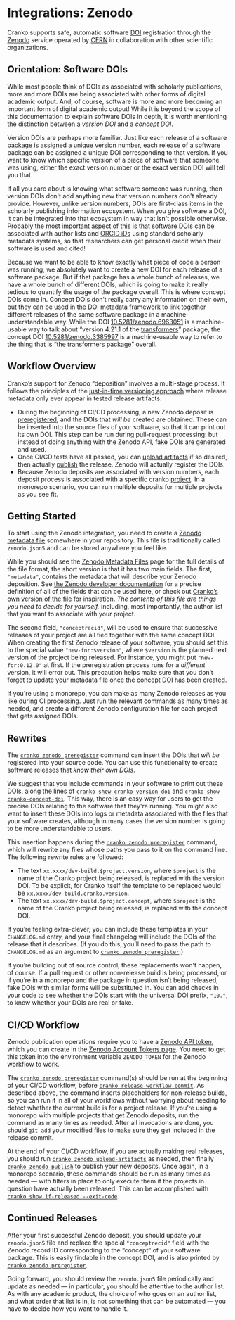# Integrations: Zenodo

Cranko supports safe, automatic software [DOI] registration through the [Zenodo]
service operated by [CERN] in collaboration with other scientific organizations.

[DOI]: https://www.doi.org/
[Zenodo]: https://zenodo.org/
[CERN]: https://home.cern/


## Orientation: Software DOIs

While most people think of DOIs as associated with scholarly publications, more
and more DOIs are being associated with other forms of digital academic output.
And, of course, software is more and more becoming an important form of digital
academic output! While it is beyond the scope of this documentation to explain
software DOIs in depth, it is worth mentioning the distinction between a
*version DOI* and a *concept DOI*.

Version DOIs are perhaps more familiar. Just like each release of a software
package is assigned a unique version number, each release of a software package
can be assigned a unique DOI corresponding to that version. If you want to know
which specific version of a piece of software that someone was using, either
the exact version number or the exact version DOI will tell you that.

If all you care about is knowing what software someone was running, then version
DOIs don't add anything new that version numbers don't already provide. However,
unlike version numbers, DOIs are first-class items in the scholarly publishing
information ecosystem. When you give software a DOI, it can be integrated into
that ecosystem in way that isn't possible otherwise. Probably the most important
aspect of this is that software DOIs can be associated with author lists and
[ORCID iDs](https://orcid.org/) using standard scholarly metadata systems, so
that researchers can get personal credit when their software is used and cited!

Because we want to be able to know exactly what piece of code a person was
running, we absolutely want to create a new DOI for each release of a software
package. But if that package has a whole bunch of releases, we have a whole
bunch of different DOIs, which is going to make it really tedious to quantify
the usage of the package overall. This is where concept DOIs come in. Concept
DOIs don’t really carry any information on their own, but they can be used in
the DOI metadata framework to link together different releases of the same
software package in a machine-understandable way. While the DOI
[10.5281/zenodo.6963051] is a machine-usable way to talk about “version 4.21.1
of the [transformers]” package, the concept DOI [10.5281/zenodo.3385997] is a
machine-usable way to refer to the thing that is “the transformers package”
overall.

[10.5281/zenodo.6963051]: https://doi.org/10.5281/zenodo.6963051
[transformers]: https://huggingface.co/transformers
[10.5281/zenodo.3385997]: https://doi.org/10.5281/zenodo.3385997


## Workflow Overview

Cranko’s support for Zenodo “deposition” involves a multi-stage process. It
follows the principles of the [just-in-time versioning approach][jitv] where
release metadata only ever appear in tested release artifacts.

[jitv]: ../jit-versioning/index.md

- During the beginning of CI/CD processing, a new Zenodo deposit is
  [preregistered][prereg], and the DOIs that *will be* created are obtained.
  These can be inserted into the source files of your software, so that it can
  print out its own DOI. This step can be run during pull-request processing:
  but instead of doing anything with the Zenodo API, fake DOIs are generated and
  used.
- Once CI/CD tests have all passed, you can [upload artifacts][upload] if so
  desired, then actually [publish] the release. Zenodo will actually register
  the DOIs.
- Because Zenodo deposits are associated with version numbers, each deposit
  process is associated with a specific cranko [project]. In a monorepo
  scenario, you can run multiple deposits for multiple projects as you see fit.

[prereg]: ../commands/cicd/zenodo-preregister.md
[upload]: ../commands/cicd/zenodo-upload-artifacts.md
[publish]: ../commands/cicd/zenodo-publish.md
[project]: ../concepts/projects.md

## Getting Started

To start using the Zenodo integration, you need to create a [Zenodo metadata
file][zmeta] somewhere in your repository. This file is traditionally called
`zenodo.json5` and can be stored anywhere you feel like.

[zmeta]: ../configuration/zenodo.md

While you should see the [Zenodo Metadata Files][zmeta] page for the full
details of the file format, the short version is that it has two main fields.
The first, `"metadata"`, contains the metadata that will describe your Zenodo
deposition. See [the Zenodo developer documentation][mdformat] for a precise
definition of all of the fields that can be used here, or check out [Cranko’s
own version of the file][cmetafile] for inspiration. *The contents of this file
are things you need to decide for yourself,* including, most importantly, the
author list that you want to associate with your project.

[mdformat]: https://developers.zenodo.org/#deposit-metadata
[cmetafile]: https://github.com/pkgw/cranko/blob/master/ci/zenodo.json5

The second field, `"conceptrecid"`, will be used to ensure that successive
releases of your project are all tied together with the same concept DOI. When
creating the first Zenodo release of your software, you should set this to the
special value `"new-for:$version"`, where `$version` is the planned next version
of the project being released. For instance, you might put `"new-for:0.12.0"` at
first. If the preregistration process runs for a *different* version, it will
error out. This precaution helps make sure that you don’t forget to update your
metadata file once the concept DOI has been created.

If you're using a monorepo, you can make as many Zenodo releases as you like
during CI processing. Just run the relevant commands as many times as needed,
and create a different Zenodo configuration file for each project that gets
assigned DOIs.


## Rewrites

The [`cranko zenodo preregister`][prereg] command can insert the DOIs that *will
be* registered into your source code. You can use this functionality to create
software releases that *know their own DOIs*.

We suggest that you include commands in your software to print out these DOIs,
along the lines of [`cranko show cranko-version-doi`] and [`cranko show
cranko-concept-doi`]. This way, there is an easy way for users to get the
precise DOIs relating to the software that they're running. You might also want
to insert these DOIs into logs or metadata associated with the files that your
software creates, although in many cases the version number is going to be more
understandable to users.

[`cranko show cranko-version-doi`]: ../commands/util/show.md#cranko-show-cranko-version-doi
[`cranko show cranko-concept-doi`]: ../commands/util/show.md#cranko-show-cranko-concept-doi

This insertion happens during the [`cranko zenodo preregister`][prereg] command,
which will rewrite any files whose paths you pass to it on the command line.
The following rewrite rules are followed:

- The text `xx.xxxx/dev-build.$project.version`, where `$project` is the name of
  the Cranko project being released, is replaced with the version DOI. To be
  explicit, for Cranko itself the template to be replaced would be
  `xx.xxxx/dev-build.cranko.version`.
- The text `xx.xxxx/dev-build.$project.concept`, where `$project` is the name of
  the Cranko project being released, is replaced with the concept DOI.

If you’re feeling extra-clever, you can include these templates in your
`CHANGELOG.md` entry, and your final changelog will include the DOIs of the
release that it describes. (If you do this, you’ll need to pass the path to
`CHANGELOG.md` as an argument to [`cranko zenodo preregister`][prereg].)

If you’re building out of source control, these replacements won't happen, of
course. If a pull request or other non-release build is being processed, or if
you’re in a monorepo and the package in question isn’t being released, fake DOIs
with similar forms will be substituted in. You can add checks in your code to
see whether the DOIs start with the universal DOI prefix, `"10."`, to know
whether your DOIs are real or fake.


## CI/CD Workflow

Zenodo publication operations require you to have a [Zenodo API token][zdev],
which you can create in the [Zenodo Account Tokens page][ztok]. You need to get
this token into the environment variable `ZENODO_TOKEN` for the Zenodo workflow
to work.

[zdev]: https://developers.zenodo.org/
[ztok]: https://zenodo.org/account/settings/applications/tokens/new/

The [`cranko zenodo preregister`][prereg] command(s) should be run at the
beginning of your CI/CD workflow, before [`cranko release-workflow commit`]. As
described above, the command inserts placeholders for non-release builds, so you
can run it in all of your workflows without worrying about needing to detect
whether the current build is for a project release. If you’re using a monorepo
with multiple projects that get Zenodo deposits, run the command as many times
as needed. After all invocations are done, you should `git add` your modified
files to make sure they get included in the release commit.

[`cranko release-workflow commit`]: ./release-workflow-commit.md

At the end of your CI/CD workflow, if you are actually making real releases, you
should run [`cranko zenodo upload-artifacts`][upload] as needed, then finally
[`cranko zenodo publish`][publish] to publish your new deposits. Once again, in
a monorepo scenario, these commands should be run as many times as needed — with
filters in place to only execute them if the projects in question have actually
been released. This can be accomplished with [`cranko show if-released
--exit-code`][csifec].

[csifec]: ../commands/util/show.md#cranko-show-if-released


## Continued Releases

After your first successful Zenodo deposit, you should update your
`zenodo.json5` file and replace the special `"conceptrecid"` field with the
Zenodo record ID corresponding to the “concept” of your software package. This
is easily findable in the concept DOI, and is also printed by
[`cranko zenodo preregister`][prereg].

Going forward, you should review the `zenodo.json5` file periodically and update
as needed — in particular, you should be attentive to the author list. As with
any academic product, the choice of who goes on an author list, and what order
that list is in, is not something that can be automated — you have to decide how
you want to handle it.
